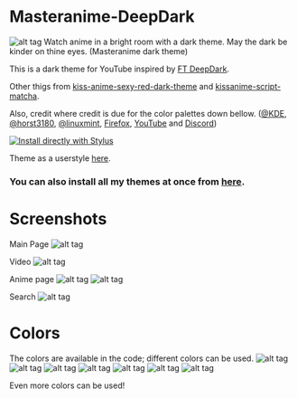 # Masteranime-DeepDark
![alt tag](https://raw.githubusercontent.com/RaitaroH/Masteranime-DeepDark/master/Images/Masteranime%20-%20DeepDark.png)
Watch anime in a bright room with a dark theme. May the dark be kinder on thine eyes. (Masteranime dark theme)

This is a dark theme for YouTube inspired by [FT DeepDark](https://addons.mozilla.org/en-US/firefox/addon/ft-deepdark/?src=search). 

Other thigs from [kiss-anime-sexy-red-dark-theme](https://userstyles.org/styles/119994/kiss-anime-sexy-red-dark-theme) and 
[kissanime-script-matcha](https://userstyles.org/styles/123921/kissanime-script-matcha).

Also, credit where credit is due for the color palettes down bellow. ([@KDE](https://github.com/KDE), [@horst3180](https://github.com/horst3180), [@linuxmint](https://github.com/linuxmint), [Firefox](https://www.mozilla.org/en-US/firefox/new/), [YouTube](https://www.youtube.com/) and [Discord](https://discordapp.com/))

[![Install directly with Stylus](https://img.shields.io/badge/Install%20directly%20with-Stylus-285959.svg)](https://rawgit.com/RaitaroH/Masteranime-DeepDark/master/Masteranime-DeepDark.user.css)

Theme as a userstyle [here](https://userstyles.org/styles/135955/kissanime-deepdark).

### **You can also install all my themes at once from [here](https://github.com/RaitaroH/Import-All-Deepdark).**

# Screenshots
Main Page
![alt tag](https://raw.githubusercontent.com/RaitaroH/Masteranime-DeepDark/master/Images/Main_page.png)

Video
![alt tag](https://raw.githubusercontent.com/RaitaroH/Masteranime-DeepDark/master/Images/Video.png)

Anime page
![alt tag](https://raw.githubusercontent.com/RaitaroH/Masteranime-DeepDark/master/Images/Anime.png)
![alt tag](https://raw.githubusercontent.com/RaitaroH/Masteranime-DeepDark/master/Images/Anime_list.png)

Search
![alt tag](https://raw.githubusercontent.com/RaitaroH/Masteranime-DeepDark/master/Images/Anime_search.png)

# Colors
The colors are available in the code; different colors can be used.
![alt tag](https://raw.githubusercontent.com/RaitaroH/Masteranime-DeepDark/master/Images/ArcDark.png)
![alt tag](https://raw.githubusercontent.com/RaitaroH/Masteranime-DeepDark/master/Images/BreezeDark.png)
![alt tag](https://raw.githubusercontent.com/RaitaroH/Masteranime-DeepDark/master/Images/Main_page.png)
![alt tag](https://raw.githubusercontent.com/RaitaroH/Masteranime-DeepDark/master/Images/Vertex.png)
![alt tag](https://raw.githubusercontent.com/RaitaroH/Masteranime-DeepDark/master/Images/MintYDark.png)
![alt tag](https://raw.githubusercontent.com/RaitaroH/Masteranime-DeepDark/master/Images/Yellow.png)
![alt tag](https://raw.githubusercontent.com/RaitaroH/Masteranime-DeepDark/master/Images/9anime.png)

Even more colors can be used!
